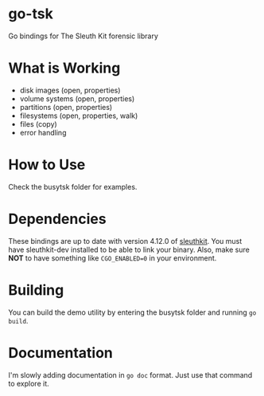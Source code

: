 # go-tsk
Go bindings for The Sleuth Kit forensic library

# What is Working

* disk images (open, properties)
* volume systems (open, properties)
* partitions (open, properties)
* filesystems (open, properties, walk)
* files (copy)
* error handling

# How to Use

Check the busytsk folder for examples.

# Dependencies

These bindings are up to date with version 4.12.0 of [sleuthkit](https://github.com/sleuthkit/sleuthkit).
You must have sleuthkit-dev installed to be able to link your binary. Also, make sure **NOT** to have something
like <code>CGO_ENABLED=0</code> in your environment.

# Building

You can build the demo utility by entering the busytsk folder and running <code>go build</code>.

# Documentation

I'm slowly adding documentation in <code>go doc</code> format. Just use that command to explore it.

